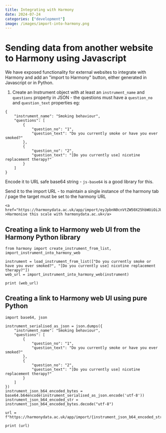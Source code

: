 ```yaml
---
title: Integrating with Harmony
date: 2024-07-24
categories: ["development"]
image: /images/import-into-harmony.png
---
```


# Sending data from another website to Harmony using Javascript

We have exposed functionality for external websites to integrate with Harmony and add an "import to Harmony" button, either generated in Javascript or in Python.

1. Create an Instrument object with at least an `instrument_name` and `questions` property in JSON - the questions must have a `question_no` and `question_text` properties eg:

```
{
    "instrument_name": "Smoking behaviour",
    "questions": [
        {
            "question_no": "1",
            "question_text": "Do you currently smoke or have you ever smoked?"
        },
        {
            "question_no": "2",
            "question_text": "[Do you currently use] nicotine replacement therapy?"
        }
    ]
}
```

Encode it to URL safe base64 string - `js-base64` is a good library for this.

Send it to the import URL - to maintain a single instance of the harmony tab / page the target must be set to the harmony URL

```
<a href="https://harmonydata.ac.uk/app/import/eyJpbnN0cnVtZW50X25hbWUiOiJUcmVhdG1lbnQgLSBtZWRpY2F0aW9uIiwicXVlc3Rpb25zIjpbeyJxdWVzdGlvbl9ubyI6IjEiLCJxdWVzdGlvbl90ZXh0IjoiSGF2ZSB5b3UgZXZlciB0YWtlbiBhbnRpLWRlcHJlc3NhbnRzPyJ9XX0" >Harmonise this scale with harmonydata.ac.uk</a>
```

## Creating a link to Harmony web UI from the Harmony Python library



```
from harmony import create_instrument_from_list, import_instrument_into_harmony_web

instrument = load_instrument_from_list(["Do you currently smoke or have you ever smoked?", "[Do you currently use] nicotine replacement therapy?"])
web_url = import_instrument_into_harmony_web(instrument)

print (web_url)
```

## Creating a link to Harmony web UI using pure Python


```
import base64, json

instrument_serialised_as_json = json.dumps({
    "instrument_name": "Smoking behaviour",
    "questions": [
        {
            "question_no": "1",
            "question_text": "Do you currently smoke or have you ever smoked?"
        },
        {
            "question_no": "2",
            "question_text": "[Do you currently use] nicotine replacement therapy?"
        }
    ]
})
instrument_json_b64_encoded_bytes = base64.b64encode(instrument_serialised_as_json.encode('utf-8'))
instrument_json_b64_encoded_str = instrument_json_b64_encoded_bytes.decode("utf-8")

url = f"https://harmonydata.ac.uk/app/import/{instrument_json_b64_encoded_str}"

print (url)
```
